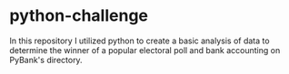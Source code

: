 # python-challenge

In this repository I utilized python to create a basic analysis of data to determine the winner of a popular electoral poll and bank accounting on PyBank's directory. 

